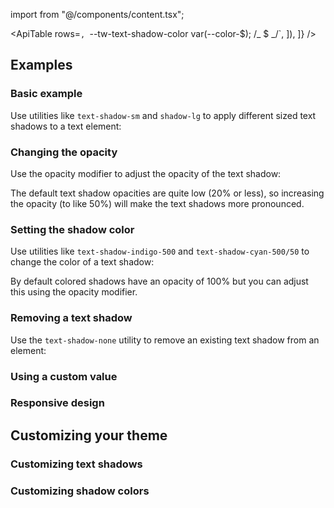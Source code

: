 import from "@/components/content.tsx";

<ApiTable
rows=`,
      `--tw-text-shadow-color var(--color-$); /_ $ _/`,
]),
]}
/>

## Examples

### Basic example

Use utilities like `text-shadow-sm` and `shadow-lg` to apply different sized text shadows to a text element:

### Changing the opacity

Use the opacity modifier to adjust the opacity of the text shadow:

The default text shadow opacities are quite low (20% or less), so increasing the opacity (to like 50%) will make the text shadows more pronounced.

### Setting the shadow color

Use utilities like `text-shadow-indigo-500` and `text-shadow-cyan-500/50` to change the color of a text shadow:

By default colored shadows have an opacity of 100% but you can adjust this using the opacity modifier.

### Removing a text shadow

Use the `text-shadow-none` utility to remove an existing text shadow from an element:

### Using a custom value

### Responsive design

## Customizing your theme

### Customizing text shadows

### Customizing shadow colors
